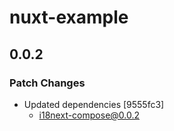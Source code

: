 # nuxt-example

## 0.0.2

### Patch Changes

- Updated dependencies [9555fc3]
  - i18next-compose@0.0.2
